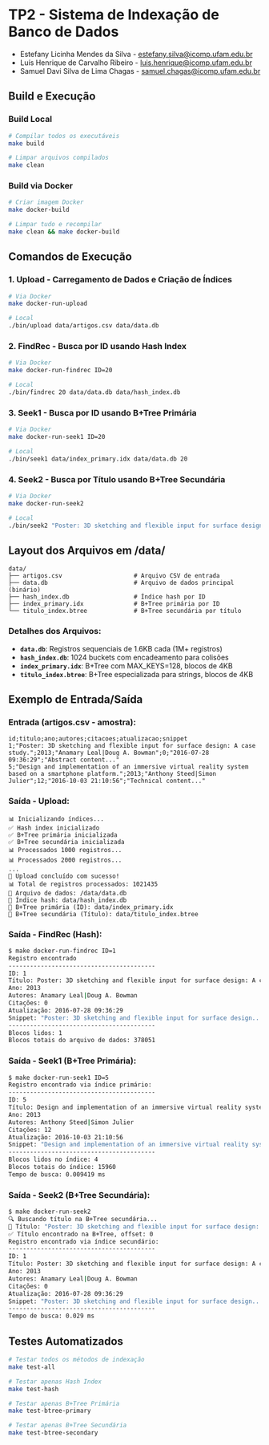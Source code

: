 # TP2 - Sistema de Indexação de Banco de Dados

- Estefany Licinha Mendes da Silva - estefany.silva@icomp.ufam.edu.br
- Luís Henrique de Carvalho Ribeiro - luis.henrique@icomp.ufam.edu.br
- Samuel Davi Silva de Lima Chagas - samuel.chagas@icomp.ufam.edu.br

## Build e Execução

### Build Local

```bash
# Compilar todos os executáveis
make build

# Limpar arquivos compilados
make clean
```

### Build via Docker

```bash
# Criar imagem Docker
make docker-build

# Limpar tudo e recompilar
make clean && make docker-build
```

## Comandos de Execução

### 1. Upload - Carregamento de Dados e Criação de Índices

```bash
# Via Docker
make docker-run-upload

# Local
./bin/upload data/artigos.csv data/data.db
```

### 2. FindRec - Busca por ID usando Hash Index

```bash
# Via Docker
make docker-run-findrec ID=20

# Local
./bin/findrec 20 data/data.db data/hash_index.db
```

### 3. Seek1 - Busca por ID usando B+Tree Primária

```bash
# Via Docker
make docker-run-seek1 ID=20

# Local  
./bin/seek1 data/index_primary.idx data/data.db 20
```

### 4. Seek2 - Busca por Título usando B+Tree Secundária

```bash
# Via Docker
make docker-run-seek2

# Local
./bin/seek2 "Poster: 3D sketching and flexible input for surface design: A case study." data/data.db data/titulo_index.btree
```

## Layout dos Arquivos em /data/

```
data/
├── artigos.csv                    # Arquivo CSV de entrada
├── data.db                        # Arquivo de dados principal (binário)
├── hash_index.db                  # Índice hash por ID
├── index_primary.idx              # B+Tree primária por ID
└── titulo_index.btree             # B+Tree secundária por título
```

### Detalhes dos Arquivos:

- **`data.db`**: Registros sequenciais de 1.6KB cada (1M+ registros)
- **`hash_index.db`**: 1024 buckets com encadeamento para colisões
- **`index_primary.idx`**: B+Tree com MAX_KEYS=128, blocos de 4KB
- **`titulo_index.btree`**: B+Tree especializada para strings, blocos de 4KB

## Exemplo de Entrada/Saída

### Entrada (artigos.csv - amostra):
```csv
id;titulo;ano;autores;citacoes;atualizacao;snippet
1;"Poster: 3D sketching and flexible input for surface design: A case study.";2013;"Anamary Leal|Doug A. Bowman";0;"2016-07-28 09:36:29";"Abstract content..."
5;"Design and implementation of an immersive virtual reality system based on a smartphone platform.";2013;"Anthony Steed|Simon Julier";12;"2016-10-03 21:10:56";"Technical content..."
```

### Saída - Upload:
```
📊 Inicializando índices...
✅ Hash index inicializado
✅ B+Tree primária inicializada  
✅ B+Tree secundária inicializada
📊 Processados 1000 registros...
📊 Processados 2000 registros...
...
🎉 Upload concluído com sucesso!
📊 Total de registros processados: 1021435
📁 Arquivo de dados: /data/data.db
🔗 Índice hash: data/hash_index.db
🌳 B+Tree primária (ID): data/index_primary.idx
🌳 B+Tree secundária (Título): data/titulo_index.btree
```

### Saída - FindRec (Hash):
```bash
$ make docker-run-findrec ID=1
Registro encontrado
-----------------------------------------
ID: 1
Título: Poster: 3D sketching and flexible input for surface design: A case study.
Ano: 2013
Autores: Anamary Leal|Doug A. Bowman
Citações: 0
Atualização: 2016-07-28 09:36:29
Snippet: "Poster: 3D sketching and flexible input for surface design..."
-----------------------------------------
Blocos lidos: 1
Blocos totais do arquivo de dados: 378051
```

### Saída - Seek1 (B+Tree Primária):
```bash
$ make docker-run-seek1 ID=5
Registro encontrado via índice primário:
-----------------------------------------
ID: 5
Título: Design and implementation of an immersive virtual reality system based on a smartphone platform.
Ano: 2013
Autores: Anthony Steed|Simon Julier
Citações: 12
Atualização: 2016-10-03 21:10:56
Snippet: "Design and implementation of an immersive virtual reality system..."
-----------------------------------------
Blocos lidos no índice: 4
Blocos totais do índice: 15960
Tempo de busca: 0.009419 ms
```

### Saída - Seek2 (B+Tree Secundária):
```bash
$ make docker-run-seek2
🔍 Buscando título na B+Tree secundária...
📖 Título: "Poster: 3D sketching and flexible input for surface design: A case study."
✅ Título encontrado na B+Tree, offset: 0
Registro encontrado via índice secundário:
-----------------------------------------
ID: 1
Título: Poster: 3D sketching and flexible input for surface design: A case study.
Ano: 2013
Autores: Anamary Leal|Doug A. Bowman
Citações: 0
Atualização: 2016-07-28 09:36:29
Snippet: "Poster: 3D sketching and flexible input for surface design..."
-----------------------------------------
Tempo de busca: 0.029 ms
```

## Testes Automatizados

```bash
# Testar todos os métodos de indexação
make test-all

# Testar apenas Hash Index
make test-hash

# Testar apenas B+Tree Primária  
make test-btree-primary

# Testar apenas B+Tree Secundária
make test-btree-secondary
```

